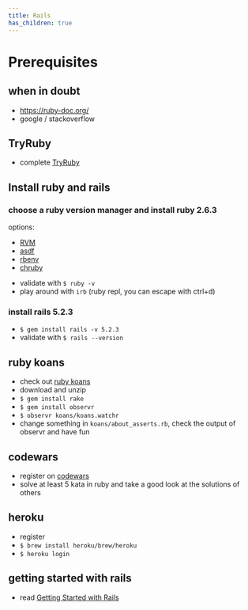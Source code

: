```yaml
---
title: Rails
has_children: true
---
```


# Prerequisites

## when in doubt
* https://ruby-doc.org/
* google / stackoverflow

## TryRuby
* complete [TryRuby](https://ruby.github.io/TryRuby)

## Install ruby and rails
### choose a ruby version manager and install ruby 2.6.3
  options:
  - [RVM](https://rvm.io/)
  - [asdf](https://github.com/asdf-vm/asdf)
  - [rbenv](https://github.com/rbenv/rbenv)
  - [chruby](https://github.com/postmodern/chruby)

  * validate with `$ ruby -v`
  * play around with `irb` (ruby repl, you can escape with ctrl+d)

### install rails 5.2.3
  * `$ gem install rails -v 5.2.3`
  * validate with `$ rails --version`

## ruby koans
  * check out [ruby koans](http://rubykoans.com/)
  * download and unzip
  * `$ gem install rake`
  * `$ gem install observr`
  * `$ observr koans/koans.watchr`
  * change something in `koans/about_asserts.rb`, check the output of observr and have fun

## codewars
  * register on [codewars](https://www.codewars.com)
  * solve at least 5 kata in ruby and take a good look at the solutions of others

## heroku
  * register
  * `$ brew install heroku/brew/heroku`
  * `$ heroku login`

## getting started with rails
  * read [Getting Started with Rails](https://guides.rubyonrails.org/getting_started.html)
